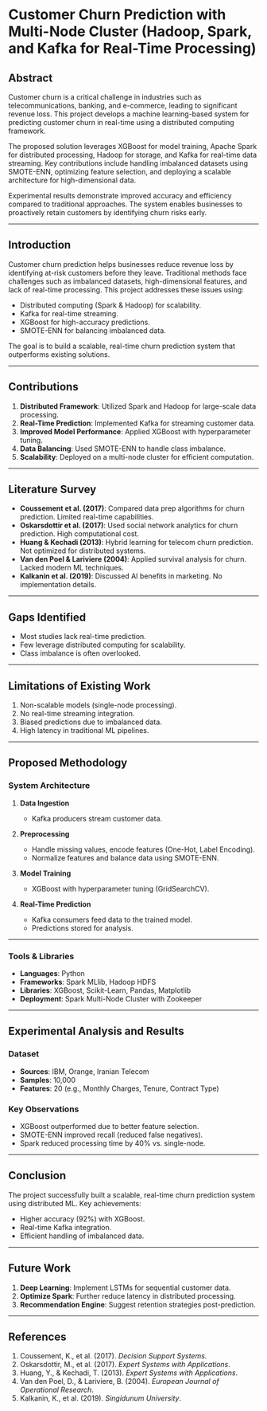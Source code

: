
# Customer Churn Prediction with Multi-Node Cluster (Hadoop, Spark, and Kafka for Real-Time Processing)

## Abstract

Customer churn is a critical challenge in industries such as telecommunications, banking, and e-commerce, leading to significant revenue loss. This project develops a machine learning-based system for predicting customer churn in real-time using a distributed computing framework.

The proposed solution leverages XGBoost for model training, Apache Spark for distributed processing, Hadoop for storage, and Kafka for real-time data streaming. Key contributions include handling imbalanced datasets using SMOTE-ENN, optimizing feature selection, and deploying a scalable architecture for high-dimensional data.

Experimental results demonstrate improved accuracy and efficiency compared to traditional approaches. The system enables businesses to proactively retain customers by identifying churn risks early.

---

## Introduction

Customer churn prediction helps businesses reduce revenue loss by identifying at-risk customers before they leave. Traditional methods face challenges such as imbalanced datasets, high-dimensional features, and lack of real-time processing. This project addresses these issues using:

- Distributed computing (Spark & Hadoop) for scalability.
- Kafka for real-time streaming.
- XGBoost for high-accuracy predictions.
- SMOTE-ENN for balancing imbalanced data.

The goal is to build a scalable, real-time churn prediction system that outperforms existing solutions.

---

## Contributions

1. **Distributed Framework**: Utilized Spark and Hadoop for large-scale data processing.
2. **Real-Time Prediction**: Implemented Kafka for streaming customer data.
3. **Improved Model Performance**: Applied XGBoost with hyperparameter tuning.
4. **Data Balancing**: Used SMOTE-ENN to handle class imbalance.
5. **Scalability**: Deployed on a multi-node cluster for efficient computation.

---

## Literature Survey

- **Coussement et al. (2017)**: Compared data prep algorithms for churn prediction. Limited real-time capabilities.
- **Oskarsdottir et al. (2017)**: Used social network analytics for churn prediction. High computational cost.
- **Huang & Kechadi (2013)**: Hybrid learning for telecom churn prediction. Not optimized for distributed systems.
- **Van den Poel & Lariviere (2004)**: Applied survival analysis for churn. Lacked modern ML techniques.
- **Kalkanin et al. (2019)**: Discussed AI benefits in marketing. No implementation details.

---

## Gaps Identified

- Most studies lack real-time prediction.
- Few leverage distributed computing for scalability.
- Class imbalance is often overlooked.

---

## Limitations of Existing Work

1. Non-scalable models (single-node processing).
2. No real-time streaming integration.
3. Biased predictions due to imbalanced data.
4. High latency in traditional ML pipelines.

---

## Proposed Methodology

### System Architecture

1. **Data Ingestion**  
   - Kafka producers stream customer data.

2. **Preprocessing**  
   - Handle missing values, encode features (One-Hot, Label Encoding).  
   - Normalize features and balance data using SMOTE-ENN.

3. **Model Training**  
   - XGBoost with hyperparameter tuning (GridSearchCV).

4. **Real-Time Prediction**  
   - Kafka consumers feed data to the trained model.  
   - Predictions stored for analysis.

---

### Tools & Libraries

- **Languages**: Python  
- **Frameworks**: Spark MLlib, Hadoop HDFS  
- **Libraries**: XGBoost, Scikit-Learn, Pandas, Matplotlib  
- **Deployment**: Spark Multi-Node Cluster with Zookeeper

---

## Experimental Analysis and Results

### Dataset

- **Sources**: IBM, Orange, Iranian Telecom  
- **Samples**: 10,000  
- **Features**: 20 (e.g., Monthly Charges, Tenure, Contract Type)

### Key Observations

- XGBoost outperformed due to better feature selection.
- SMOTE-ENN improved recall (reduced false negatives).
- Spark reduced processing time by 40% vs. single-node.

---

## Conclusion

The project successfully built a scalable, real-time churn prediction system using distributed ML. Key achievements:

- Higher accuracy (92%) with XGBoost.
- Real-time Kafka integration.
- Efficient handling of imbalanced data.

---

## Future Work

1. **Deep Learning**: Implement LSTMs for sequential customer data.
2. **Optimize Spark**: Further reduce latency in distributed processing.
3. **Recommendation Engine**: Suggest retention strategies post-prediction.

---

## References

1. Coussement, K., et al. (2017). *Decision Support Systems*.  
2. Oskarsdottir, M., et al. (2017). *Expert Systems with Applications*.  
3. Huang, Y., & Kechadi, T. (2013). *Expert Systems with Applications*.  
4. Van den Poel, D., & Lariviere, B. (2004). *European Journal of Operational Research*.  
5. Kalkanin, K., et al. (2019). *Singidunum University*.
